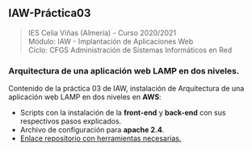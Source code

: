 ## IAW-Práctica03
> IES Celia Viñas (Almería) - Curso 2020/2021  
> Módulo: IAW - Implantación de Aplicaciones Web  
> Ciclo: CFGS Administración de Sistemas Informáticos en Red  
### Arquitectura de una aplicación web LAMP en dos niveles.
Contenido de la práctica 03 de IAW, instalación de Arquitectura de una aplicación web LAMP en dos niveles en **AWS**:


- Scripts con la instalación de la **front-end** y **back-end** con sus respectivos pasos explicados.
- Archivo de configuración para **apache 2.4**.
- [Enlace repositorio con herramientas necesarias.][GitHub]





[GitHub]: https://github.com/jacobo87/IAW-Practica03

